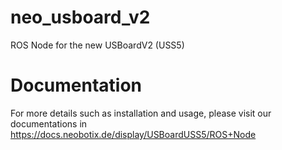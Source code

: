 # neo_usboard_v2
ROS Node for the new USBoardV2 (USS5)

# Documentation
For more details such as installation and usage, please visit our documentations in [https://docs.neobotix.de/display/USBoardUSS5/ROS+Node
](https://neobotix-docs.de/hardware/en/components/uss5/ros2.html)
